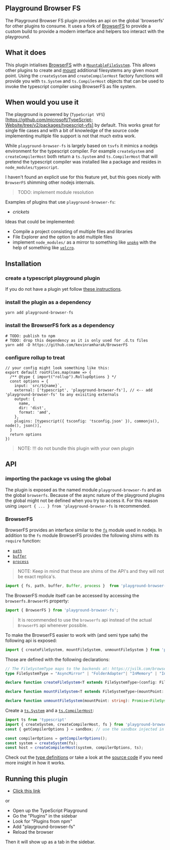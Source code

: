 ## Playground Browser FS

The Playground Browser FS plugin provides an api on the global 'browserfs' for other plugins to consume. It uses a fork of [BrowserFS](https://github.com/kevinramharak/BrowserFS) to provide a custom build to provide a modern interface and helpers too interact with the playground.

## What it does

This plugin intialises [BrowserFS](https://github.com/jvilk/BrowserFS) with a [`MountableFileSystem`](https://jvilk.com/browserfs/2.0.0-beta/classes/_backend_mountablefilesystem_.mountablefilesystem.html). This allows other plugins to create and [mount](https://jvilk.com/browserfs/2.0.0-beta/classes/_backend_mountablefilesystem_.mountablefilesystem.html#mount) additional filesystems any given mount point. Using the `createSystem` and `createCompilerHost` factory functions will provide you with `ts.System` and `ts.CompilerHost` objects that can be used to invoke the typescript compiler using BrowserFS as file system.


## When would you use it
The playground is powered by (`TypeScript VFS`)[https://github.com/microsoft/TypeScript-Website/tree/v2/packages/typescript-vfs] by default. This works great for single file cases and with a bit of knowledge of the source code implementing multiple file support is not that much extra work.

While `playground-browser-fs` is largely based on `tsvfs` it mimics a nodejs environment for the typescript compiler. For example `createSystem` and `createCompilerHost` both return a `ts.System` and `ts.CompilerHost` that will pretend the typescript compiler was installed like a package and resides in `node_modules/typescript`.

I haven't found an explicit use for this feature yet, but this goes nicely with `BrowserFS` shimming other nodejs internals.

> TODO: implement module resolution

Examples of plugins that use `playground-browser-fs`:
- *crickets*

Ideas that could be implemented:
- Compile a project consisting of multiple files and libraries
- File Explorer and the option to add multiple files
- implement `node_modules/` as a mirror to something like [`unpkg`](https://www.unpkg.com/) with the help of something like [`velcro`](https://github.com/ggoodman/velcro).

## Installation

### create a typescript playground plugin
If you do not have a plugin yet follow [these instructions](https://www.typescriptlang.org/dev/playground-plugins/).

### install the plugin as a dependency
```
yarn add playground-browser-fs
```

### install the BrowserFS fork as a dependency
```
# TODO: publish to npm
# TODO: drop this dependency as it is only used for .d.ts files
yarn add -D https://github.com/kevinramharak/BrowserFS
```

### configure rollup to treat 
```
// your config might look something like this:
export default rootFiles.map(name => {
  /** @type { import("rollup").RollupOptions } */
  const options = {
    input: `src/${name}`,
    external: ['typescript', 'playground-browser-fs'], // <-- add 'playground-browser-fs' to any exisiting externals
    output: {
      name,
      dir: 'dist',
      format: 'amd',
    },
    plugins: [typescript({ tsconfig: 'tsconfig.json' }), commonjs(), node(), json()],
  }
  return options
})
```

> NOTE: !!! do not bundle this plugin with your own plugin

## API

### importing the package vs using the global
The plugin is exposed as the named module `playground-browser-fs` and as the global `browserfs`.
Because of the async nature of the playground plugins the global might not be defined when you try to access it.
For this reason using `import { ... } from 'playground-browser-fs` is recommended.

### BrowserFS
BrowserFS provides an interface similar to the [`fs`](https://jvilk.com/browserfs/2.0.0-beta/interfaces/_core_fs_.fsmodule.html) module used in nodejs. In addition to the `fs` module BrowserFS provides the following shims with its `require` function:
- [`path`](https://github.com/jvilk/bfs-path)
- [`buffer`](https://github.com/jvilk/bfs-buffer)
- [`process`](https://github.com/jvilk/bfs-process)

> NOTE: Keep in mind that these are shims of the API's and they will not be exact replica's.

```ts
import { fs, path, buffer, Buffer, process }  from 'playground-browser-fs';
```

The BrowserFS module itself can be accessed by accessing the `browserfs.BrowserFS` property:
```ts
import { BrowserFS } from 'playground-browser-fs';
```

> It is recommended to use the `browserfs` api instead of the actual `BrowserFS` api whenever possible.

To make the BrowserFS easier to work with (and semi type safe) the following api is exposed:
```ts
import { createFileSystem, mountFileSystem, unmountFileSystem } from 'playground-browser-fs';
```

Those are defined with the following declarations:
```ts
// The FileSystemType maps to the backends at: https://jvilk.com/browserfs/2.0.0-beta/index.html#overview-of-backends
type FileSystemType = "AsyncMirror" | "FolderAdapter"| "InMemory" | "IndexedDB" | "LocalStorage" | "MountableFileSystem" | "WorkerFS" | "HTTPRequest" | "OverlayFS";

declare function createFileSystem<T extends FileSystemType>(config: FileSystemConfiguration<T>): Promise<FileSystem<T>>;

declare function mountFileSystem<T extends FileSystemType>(mountPoint: string, fs: FileSystem<T>): Promise<void>;

declare function unmountFileSystem(mountPoint: string): Promise<FileSystem<FileSystemType>>;
```

Create a [`ts.System`](https://basarat.gitbook.io/typescript/overview#file-system) and a [`ts.CompilerHost`](https://basarat.gitbook.io/typescript/overview/program#usage-of-compilerhost):
```ts
import ts from 'typescript'
import { createSystem, createCompilerHost, fs } from 'playground-browser-fs;
const { getCompilerOptions } = sandbox; // use the sandbox injected in your plugin

const compilerOptions = getCompilerOptions();
const system = createSystem(fs);
const host = createCompilerHost(system, compilerOptions, ts);
```

Check out the [type definitions](https://github.com/kevinramharak/BrowserFS/tree/master/index.d.ts/) or take a look at the [source code](https://github.com/kevinramharak/BrowserFS/tree/master/src/) if you need more insight in how it works.

## Running this plugin
- [Click this link](https://www.typescriptlang.org/play?install-plugin=playground-browser-fs)

or

- Open up the TypeScript Playground
- Go the "Plugins" in the sidebar
- Look for "Plugins from npm"
- Add "playground-browser-fs"
- Reload the browser

Then it will show up as a tab in the sidebar.
